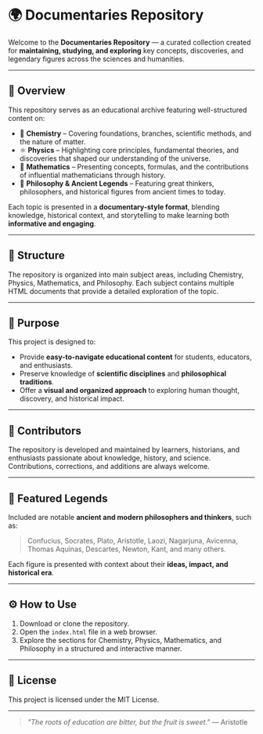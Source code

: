 # 🌍 Documentaries Repository

Welcome to the **Documentaries Repository** — a curated collection created for **maintaining, studying, and exploring** key concepts, discoveries, and legendary figures across the sciences and humanities.

---

## 📘 Overview

This repository serves as an educational archive featuring well-structured content on:

- 🧪 **Chemistry** – Covering foundations, branches, scientific methods, and the nature of matter.  
- ⚛️ **Physics** – Highlighting core principles, fundamental theories, and discoveries that shaped our understanding of the universe.  
- 🧮 **Mathematics** – Presenting concepts, formulas, and the contributions of influential mathematicians through history.  
- 🧠 **Philosophy & Ancient Legends** – Featuring great thinkers, philosophers, and historical figures from ancient times to today.

Each topic is presented in a **documentary-style format**, blending knowledge, historical context, and storytelling to make learning both **informative and engaging**.

---

## 📂 Structure

The repository is organized into main subject areas, including Chemistry, Physics, Mathematics, and Philosophy. Each subject contains multiple HTML documents that provide a detailed exploration of the topic.

---

## 🧭 Purpose

This project is designed to:

- Provide **easy-to-navigate educational content** for students, educators, and enthusiasts.  
- Preserve knowledge of **scientific disciplines** and **philosophical traditions**.  
- Offer a **visual and organized approach** to exploring human thought, discovery, and historical impact.  

---

## 👥 Contributors

The repository is developed and maintained by learners, historians, and enthusiasts passionate about knowledge, history, and science. Contributions, corrections, and additions are always welcome.

---

## 🏺 Featured Legends

Included are notable **ancient and modern philosophers and thinkers**, such as:

> Confucius, Socrates, Plato, Aristotle, Laozi, Nagarjuna, Avicenna, Thomas Aquinas, Descartes, Newton, Kant, and many others.

Each figure is presented with context about their **ideas, impact, and historical era**.

---

## ⚙️ How to Use

1. Download or clone the repository.  
2. Open the `index.html` file in a web browser.  
3. Explore the sections for Chemistry, Physics, Mathematics, and Philosophy in a structured and interactive manner.  

---

## 🧾 License

This project is licensed under the MIT License.

---

> *"The roots of education are bitter, but the fruit is sweet."* — Aristotle

